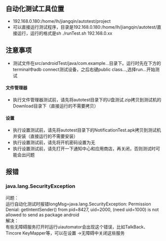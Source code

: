 ## 自动化测试工具位置
   - 192.168.0.180:/home/lh/jiangqin/autotest/project
   - 可以直接运行测试程序，目录是192.168.0.180:/home/lh/jiangqin/autotest/直接运行，运行的格式是sh ./runTest.sh 192.168.0.xx
## 注意事项
   - 测试文件在src/androidTest/java/com.example...目录下。运行时先在下方的terminal中adb connect测试设备，之后右键public class...,选择run...开始测试
#### 文件管理器
   - 执行文件管理器测试前，请先将autotest目录下的U盘测试.zip拷贝到测试机的Download目录下（直接运行的不需要拷贝）
#### 设置
   - 执行设置测试前，请先将autotest目录下的NotificationTest.apk拷贝到测试机并安装（直接运行的不需要安装）
   - 执行设置测试前，请先将开机密码设置为无
   - 执行设置测试前，请先打开一下通知中心和应用商店，再关闭，否则测试时可能会出问题

## 报错
### java.lang.SecurityException
问题：   
运行自动化测试时报错longMsg=java.lang.SecurityException: Permission Denial: getIntentSender() from pid=8427, uid=2000, (need uid=1000) is not allowed to send as package android    
解决：   
有些无障碍服务打开时运行uiautomator会出现这个错误，比如TalkBack、Tincore KeyMapper等，可以在设置 ->无障碍中关闭这些服务
